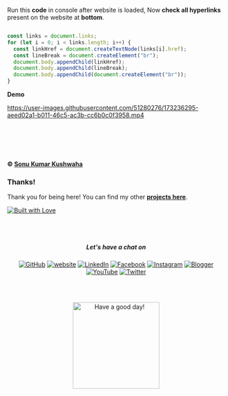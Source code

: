
Run this **code** in console after website is loaded, Now **check all hyperlinks** present on the website at **bottom**.

```js

const links = document.links;
for (let i = 0; i < links.length; i++) {
  const linkHref = document.createTextNode(links[i].href);
  const lineBreak = document.createElement("br");
  document.body.appendChild(linkHref);
  document.body.appendChild(lineBreak);
  document.body.appendChild(document.createElement("br"));
}

```

**Demo**




https://user-images.githubusercontent.com/51280276/173236295-aeed02a1-b011-46c5-ac3b-cc6b0c0f3958.mp4




<br><br><br><br>


**&copy; [Sonu Kumar Kushwaha](https://flyingsonu122.github.io)**

### Thanks!

Thank you for being here! You can find my other **[projects here](https://github.com/flyingsonu122?tab=repositories)**.

[![Built with Love](https://forthebadge.com/images/badges/built-with-love.svg)](https://linktr.ee/flyingsonu) 

<br><br>

<h5 align="center"> Let's have a chat on </h5> 
<p align="center">
	<a href="https://github.com/flyingsonu122"><img src="https://img.shields.io/github/followers/flyingsonu122.svg?label=GitHub&style=social" alt="GitHub"></a>
	<a href="https://flyingsonu122.github.io"><img src="https://img.shields.io/badge/Website-blueviolet?style=flat&logo=google-chrome&logoColor=white" alt="website"></a>
	<a href="https://www.linkedin.com/in/sonukumarkushwaha/"><img src="https://img.shields.io/badge/LinkedIn--_.svg?style=social&logo=linkedin" alt="LinkedIn"></a>
	<a href="https://www.facebook.com/sonukumarkushwaha736"><img src="https://img.shields.io/badge/Facebook--_.svg?style=social&logo=facebook" alt="Facebook"></a>
	<a href="https://www.instagram.com/flyingsonu736/"><img src="https://img.shields.io/badge/Instagram--_.svg?style=social&logo=instagram" alt="Instagram"></a>
	<a href="https://www.singlebucks.live/"><img src="https://img.shields.io/badge/Blogger--_.svg?style=social&logo=blogger" alt="Blogger"></a>
	<a href="https://www.youtube.com/channel/UCLSsTx4FVQMiNuuUbwFM7QA"><img src="https://img.shields.io/youtube/channel/subscribers/UCugIYeIc-HzCp-SZxRwuQbA?label=YouTube&style=social&logo=YouTube" alt="YouTube"></a>
	<a href="https://twitter.com/iamsonukushwaha"><img src="https://img.shields.io/twitter/follow/iamsonukushwaha?label=Follow&style=social" alt="Twitter"></a>
	
	
</p>

<br>

<br>
<p align="center">
<a href="https://www.youtube.com/channel/UCLSsTx4FVQMiNuuUbwFM7QA"><img alt="Have a good day!" src="https://media.giphy.com/media/WQOFQXuVEZ90MtDdsx/giphy.gif" width="200px"></a>
</p>

